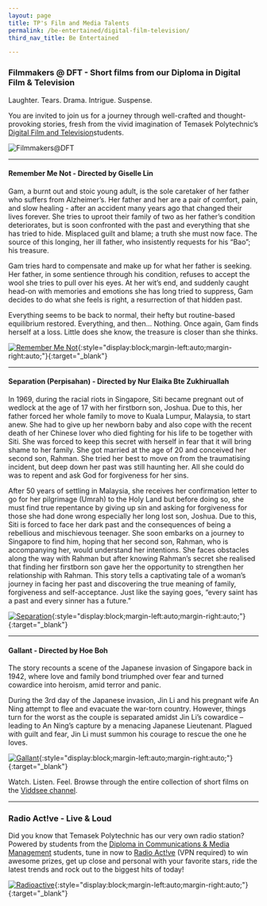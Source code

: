 ```yaml
---
layout: page
title: TP's Film and Media Talents
permalink: /be-entertained/digital-film-television/
third_nav_title: Be Entertained

---
```

### Filmmakers @ DFT - Short films from our Diploma in Digital Film & Television ###
Laughter. Tears. Drama. Intrigue. Suspense.

You are invited to join us for a journey through well-crafted and thought-provoking stories, fresh from the vivid imagination of Temasek Polytechnic’s <a href="https://www.viddsee.com/channel/filmmakersdft" target="_blank">Digital Film and Television</a>students.

![Filmmakers@DFT]({{site.baseurl}}/images/DFTBanner.jpg)

---
#### Remember Me Not - Directed by Giselle Lin
Gam, a burnt out and stoic young adult, is the sole caretaker of her father who suffers from Alzheimer’s. Her father and her are a pair of comfort, pain, and slow healing - after an accident many years ago that changed their lives forever. She tries to uproot their family of two as her father’s condition deteriorates, but is soon confronted with the past and everything that she has tried to hide. Misplaced guilt and blame; a truth she must now face. The source of this longing, her ill father, who insistently requests for his “Bao”; his treasure.

Gam tries hard to compensate and make up for what her father is seeking. Her father, in some sentience through his condition, refuses to accept the wool she tries to pull over his eyes. At her wit’s end, and suddenly caught head-on with memories and emotions she has long tried to suppress, Gam decides to do what she feels is right, a resurrection of that hidden past.

Everything seems to be back to normal, their hefty but routine-based equilibrium restored. Everything, and then... Nothing. Once again, Gam finds herself at a loss. Little does she know, the treasure is closer than she thinks.

[![Remember Me Not]({{site.baseurl}}/images/BeEntertained-DFT-Remember.JPG)](https://www.viddsee.com/video/remember-me-not/uaf1f?channel=filmmakersdft){:style="display:block;margin-left:auto;margin-right:auto;"}{:target="_blank"}

---

#### Separation (Perpisahan) - Directed by Nur Elaika Bte Zukhiruallah
In 1969, during the racial riots in Singapore, Siti became pregnant out of wedlock at the age of 17 with her firstborn son, Joshua. Due to this, her father forced her whole family to move to Kuala Lumpur, Malaysia, to start anew. She had to give up her newborn baby and also cope with the recent death of her Chinese lover who died fighting for his life to be together with Siti. She was forced to keep this secret with herself in fear that it will bring shame to her family. She got married at the age of 20 and conceived her second son, Rahman. She tried her best to move on from the traumatising incident, but deep down her past was still haunting her. All she could do was to repent and ask God for forgiveness for her sins.

After 50 years of settling in Malaysia, she receives her confirmation letter to go for her pilgrimage (Umrah) to the Holy Land but before doing so, she must find true repentance by giving up sin and asking for forgiveness for those she had done wrong especially her long lost son, Joshua. Due to this, Siti is forced to face her dark past and the consequences of being a rebellious and mischievous teenager. She soon embarks on a journey to Singapore to find him, hoping that her second son, Rahman, who is accompanying her, would understand her intentions. She faces obstacles along the way with Rahman but after knowing Rahman’s secret she realised that finding her firstborn son gave her the opportunity to strengthen her relationship with Rahman. This story tells a captivating tale of a woman’s journey in facing her past and discovering the true meaning of family, forgiveness and self-acceptance. Just like the saying goes, “every saint has a past and every sinner has a future.”

[![Separation]({{site.baseurl}}/images/BeEntertained-DFT-Separation.JPG)](https://www.viddsee.com/video/separation-perpisahan/eniop?channel=filmmakersdft){:style="display:block;margin-left:auto;margin-right:auto;"}{:target="_blank"}

---

#### Gallant - Directed by Hoe Boh
The story recounts a scene of the Japanese invasion of Singapore back in 1942, where love and family bond triumphed over fear and turned cowardice into heroism, amid terror and panic.

During the 3rd day of the Japanese invasion, Jin Li and his pregnant wife An Ning attempt to flee and evacuate the war-torn country. However, things turn for the worst as the couple is separated amidst Jin Li’s cowardice – leading to An Ning’s capture by a menacing Japanese Lieutenant. Plagued with guilt and fear, Jin Li must summon his courage to rescue the one he loves.

[![Gallant]({{site.baseurl}}/images/BeEntertained-DFT-Gallant.JPG)](https://www.viddsee.com/video/gallant/1ecs8?channel=filmmakersdft){:style="display:block;margin-left:auto;margin-right:auto;"}{:target="_blank"}

Watch. Listen. Feel. Browse through the entire collection of short films on the <a href="https://www.viddsee.com/channel/filmmakersdft" target="_blank">Viddsee channel</a>.

---

### Radio Act!ve - Live & Loud

Did you know that Temasek Polytechnic has our very own radio station? Powered by students from the <a href="https://www.instagram.com/team_cmm/" target="_blank">Diploma in Communications & Media Management</a> students, tune in now to <a href="http://radioactive.tp.edu.sg/" target="_blank">Radio Act!ve</a> (VPN required) to win awesome prizes, get up close and personal with your favorite stars, ride the latest trends and rock out to the biggest hits of today!

[![Radioactive]({{site.baseurl}}/images/BeEntertained-Radioactive.png)](http://radioactive.tp.edu.sg/){:style="display:block;margin-left:auto;margin-right:auto;"}{:target="_blank"}
